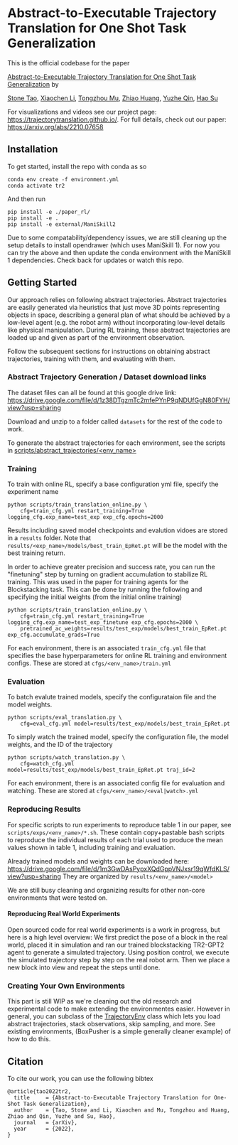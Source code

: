 # Abstract-to-Executable Trajectory Translation for One Shot Task Generalization

This is the official codebase for the paper

[Abstract-to-Executable Trajectory Translation for One Shot Task Generalization](https://arxiv.org/abs/2210.07658) by

[Stone Tao](https://stoneztao.com/), [Xiaochen Li](https://sites.google.com/view/xiaochen-li), [Tongzhou Mu](https://cseweb.ucsd.edu//~t3mu/), [Zhiao Huang](https://sites.google.com/view/zhiao-huang), [Yuzhe Qin](https://yzqin.github.io/), [Hao Su](https://cseweb.ucsd.edu/~haosu/)

For visualizations and videos see our project page: https://trajectorytranslation.github.io/. For full details, check out our paper: https://arxiv.org/abs/2210.07658

## Installation

To get started, install the repo with conda as so

```
conda env create -f environment.yml
conda activate tr2
```

And then run
```
pip install -e ./paper_rl/
pip install -e . 
pip install -e external/ManiSkill2 
```

Due to some compatability/dependency issues, we are still cleaning up the setup details to install opendrawer (which uses ManiSkill 1). For now you can try the above and then update the conda environment with the ManiSkill 1 dependencies. Check back for updates or watch this repo.

## Getting Started

Our approach relies on following abstract trajectories. Abstract trajectories are easily generated via heuristics that just move 3D points representing objects in space, describing a general plan of what should be achieved by a low-level agent (e.g. the robot arm) without incorporating low-level details like physical manipulation. During RL training, these abstract trajectories are loaded up and given as part of the environment observation. 

Follow the subsequent sections for instructions on obtaining abstract trajectories, training with them, and evaluating with them.

### Abstract Trajectory Generation / Dataset download links

The dataset files can all be found at this google drive link: https://drive.google.com/file/d/1z38DTgzmTc2mfePYnP9qNDUfGgN80FYH/view?usp=sharing

Download and unzip to a folder called `datasets` for the rest of the code to work.

To generate the abstract trajectories for each environment, see the scripts in [scripts/abstract_trajectories/<env_name>](https://github.com/StoneT2000/trajectorytranslation/tree/main/scripts/abstract_trajectories)

### Training

To train with online RL, specify a base configuration yml file, specify the experiment name

```
python scripts/train_translation_online.py \
    cfg=train_cfg.yml restart_training=True logging_cfg.exp_name=test_exp exp_cfg.epochs=2000
```

Results including saved model checkpoints and evalution vidoes are stored in a `results` folder. Note that `results/<exp_name>/models/best_train_EpRet.pt` will be the model with the best training return.

In order to achieve greater precision and success rate, you can run the "finetuning" step by turning on gradient accumulation to stabilize RL training. This was used in the paper for training agents for the Blockstacking task. This can be done by running the following and specifying the initial weights (from the initial online training)

```
python scripts/train_translation_online.py \
    cfg=train_cfg.yml restart_training=True logging_cfg.exp_name=test_exp_finetune exp_cfg.epochs=2000 \
    pretrained_ac_weights=results/test_exp/models/best_train_EpRet.pt exp_cfg.accumulate_grads=True
```

For each environment, there is an associated `train_cfg.yml` file that specifies the base hyperparameters for online RL training and environment configs. These are stored at `cfgs/<env_name>/train.yml`

### Evaluation

To batch evalute trained models, specify the configurataion file and the model weights.

```
python scripts/eval_translation.py \
    cfg=eval_cfg.yml model=results/test_exp/models/best_train_EpRet.pt
```

To simply watch the trained model, specify the configuration file, the model weights, and the ID of the trajectory

```
python scripts/watch_translation.py \
    cfg=watch_cfg.yml model=results/test_exp/models/best_train_EpRet.pt traj_id=2
```

For each environment, there is an associated config file for evaluation and watching. These are stored at `cfgs/<env_name>/<eval|watch>.yml`

### Reproducing Results

For specific scripts to run experiments to reproduce table 1 in our paper, see `scripts/exps/<env_name>/*.sh`. These contain copy+pastable bash scripts to reproduce the individual results of each trial used to produce the mean values shown in table 1, including training and evaluation.

Already trained models and weights can be downloaded here: https://drive.google.com/file/d/1m3GwDAsPypxXQdGppVNJxsr19qWfdKLS/view?usp=sharing
They are organized by `results/<env_name>/<model>`

We are still busy cleaning and organizing results for other non-core environments that were tested on.

#### Reproducing Real World Experiments

Open sourced code for real world experiments is a work in progress, but here is a high level overview: We first predict the pose of a block in the real world, placed it in simulation and ran our trained blockstacking TR2-GPT2 agent to generate a simulated trajectory. Using position control, we execute the simulated trajectory step by step on the real robot arm. Then we place a new block into view and repeat the steps until done.

<!-- To setup real world experiments, you need a depth camera (our code is configured for intel-real sense), and some calibration of the camera so that you get a transformation matrix from camera frame to robot base frame. -->

### Creating Your Own Environments

This part is still WIP as we're cleaning out the old research and experimental code to make extending the environmentes easier. However in general, you can subclass of the [TrajectoryEnv](https://github.com/StoneT2000/trajectorytranslation/blob/main/tr2/envs/trajectory_env.py) class which lets you load abstract trajectories, stack observations, skip sampling, and more. See existing environments, (BoxPusher is a simple generally cleaner example) of how to do this.


## Citation

To cite our work, you can use the following bibtex

```
@article{tao2022tr2,
  title     = {Abstract-to-Executable Trajectory Translation for One-Shot Task Generalization}, 
  author    = {Tao, Stone and Li, Xiaochen and Mu, Tongzhou and Huang, Zhiao and Qin, Yuzhe and Su, Hao},
  journal   = {arXiv},
  year      = {2022},
}
```
